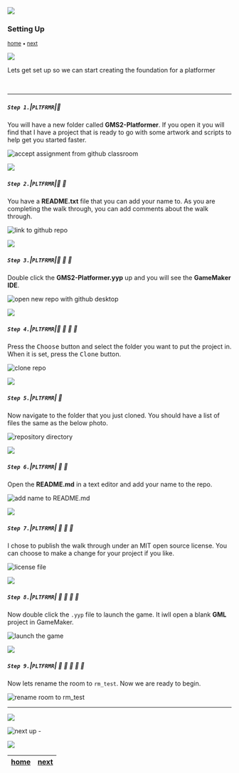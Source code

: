 ![](../images/line3.png)

### Setting Up

<sub>[home](../README.md#user-content-gms2-platformer) • [next](../background-tiles/README.md#user-content-background-tiles)</sub>

![](../images/line3.png)

Lets get set up so we can start creating the foundation for a platformer

<br>

---


##### `Step 1.`\|`PLTFRMR`|:small_blue_diamond:

You will have a new folder called **GMS2-Platformer**. If you open it you will find that I have a project that is ready to go with some artwork and scripts to help get you started faster.

![accept assignment from github classroom](images/platformerProject.png)

![](../images/line2.png)

##### `Step 2.`\|`PLTFRMR`|:small_blue_diamond: :small_blue_diamond: 

You have a **README.txt** file that you can add your name to. As you are completing the walk through, you can add comments about the walk through.

![link to github repo](images/readMe.png)

![](../images/line2.png)

##### `Step 3.`\|`PLTFRMR`|:small_blue_diamond: :small_blue_diamond: :small_blue_diamond:

Double click the **GMS2-Platformer.yyp** up and you will see the **GameMaker IDE**.

![open new repo with github desktop](images/openOnGithub.png)

![](../images/line2.png)

##### `Step 4.`\|`PLTFRMR`|:small_blue_diamond: :small_blue_diamond: :small_blue_diamond: :small_blue_diamond:

Press the <kbd>Choose</kbd> button and select the folder you want to put the project in.  When it is set, press the <kbd>Clone</kbd> button.

![clone repo](images/chooseFolderClone.png)

![](../images/line2.png)

##### `Step 5.`\|`PLTFRMR`| :small_orange_diamond:

Now navigate to the folder that you just cloned.  You should have a list of files the same as the below photo.

![repository directory](images/repoFolder.png)

![](../images/line2.png)

##### `Step 6.`\|`PLTFRMR`| :small_orange_diamond: :small_blue_diamond:

Open the **README.md** in a text editor and add your name to the repo.

![add name to README.md](images/nameReadme.png)

![](../images/line2.png)

##### `Step 7.`\|`PLTFRMR`| :small_orange_diamond: :small_blue_diamond: :small_blue_diamond:

I chose to publish the walk through under an MIT open source license.  You can choose to make a change for your project if you like.

![license file](images/license.png)

![](../images/line2.png)

##### `Step 8.`\|`PLTFRMR`| :small_orange_diamond: :small_blue_diamond: :small_blue_diamond: :small_blue_diamond:

Now double click the `.yyp` file to launch the game.  It iwll open a blank **GML** project in GameMaker.

![launch the game](images/launchGame.png)

![](../images/line2.png)

##### `Step 9.`\|`PLTFRMR`| :small_orange_diamond: :small_blue_diamond: :small_blue_diamond: :small_blue_diamond: :small_blue_diamond:

Now lets rename the room to `rm_test`.  Now we are ready to begin.

![rename room to rm_test](images/rmTest.png)


___


![](../images/line.png)

<!-- <img src="https://via.placeholder.com/1000x100/45D7CA/000000/?text=Next Up - Background Tiles"> -->

![next up - ](images/banner.png)

![](../images/line.png)

| [home](../README.md#user-content-gms2-platformer) | [next](../background-tiles/README.md#user-content-background-tiles)|
|---|---|

